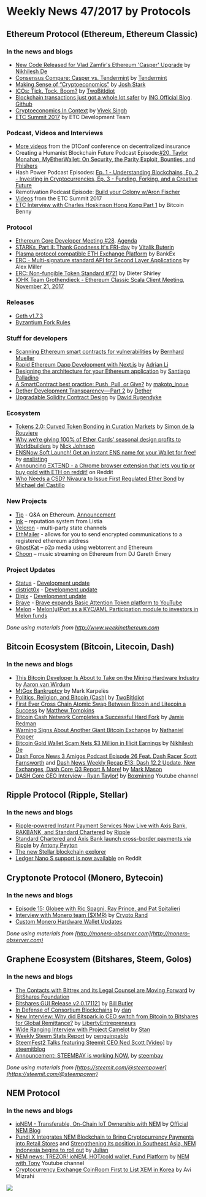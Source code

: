 

# Weekly News 47/2017 by Protocols
## Ethereum Protocol (Ethereum, Ethereum Classic)
### In the news and blogs


* [New Code Released for Vlad Zamfir's Ethereum 'Casper' Upgrade](https://www.coindesk.com/ethereum-developer-vlad-zamfir-uploads-first-casper-protocol-code/?utm_content=buffere9945&utm_medium=social&utm_source=twitter.com&utm_campaign=buffer) by [Nikhilesh De](https://www.coindesk.com/author/nikde/)
* [Consensus Compare: Casper vs. Tendermint](https://blog.cosmos.network/consensus-compare-casper-vs-tendermint-6df154ad56ae) by [Tendermint](https://blog.cosmos.network/consensus-compare-casper-vs-tendermint-6df154ad56ae)
* [Making Sense of “Cryptoeconomics”](https://hackernoon.com/making-sense-of-cryptoeconomics-5edea77e4e8d) by [Josh Stark](https://hackernoon.com/@jjmstark)
* [ICOs: Tick. Tock. Boom?](https://medium.com/@twobitidiot/icos-tick-tock-boom-5682220ee6c5) by [TwoBitIdiot](https://medium.com/@twobitidiot/icos-tick-tock-boom-5682220ee6c5)
* [Blockchain transactions just got a whole lot safer](https://www.ing.com/Newsroom/All-news/Blockchain-transactions-just-got-a-whole-lot-safer.htm) by [ING Official Blog](https://www.ing.com/). [Github](https://github.com/ing-bank/zkrangeproof)
* [Cryptoeconomics In Context](https://hackernoon.com/cryptoeconomics-in-context-6435ad6839be) by [Vivek Singh](https://hackernoon.com/@vivek.m.singh)
* [ETC Summit 2017](https://www.etcdevteam.com/blog/articles/etcsummit-2017.html) by ETC Development Team

### Podcast, Videos and Interviews
* [More videos](https://www.youtube.com/channel/UCC2AG5CpRbAZi6kT0TVopAA/videos) from the D1Conf conference on decentralized insurance  
* Creating a Humanist Blockchain Future Podcast Episode:[#20, Taylor Monahan, MyEtherWallet: On Security, the Parity Exploit, Bounties, and Phishers](https://medium.com/@RhysLindmark/20-taylor-monahan-myetherwallet-on-security-the-parity-exploit-bounties-and-phishers-4860b54fcc3f) 
* Hash Power Podcast Episodes: [Ep. 1 - Understanding Blockchains, Ep. 2 - Investing in Cryptocurrencies, Ep. 3 - Funding, Forking, and a Creative Future](http://investorfieldguide.com/hashpower/)
* Remotivation Podcast Episode: [Build your Colony w/Aron Fischer](https://soundcloud.com/user-995479639/build-your-colony-waron-fischer)
* [Videos](https://etcsummit.com/resources/?utm_content=bufferdb080&utm_medium=social&utm_source=twitter.com&utm_campaign=buffer) from the ETC Summit 2017
* [ETC Interview with Charles Hoskinson Hong Kong Part 1](https://www.youtube.com/watch?v=1-Xkw8an2Wc&utm_content=buffer751ab&utm_medium=social&utm_source=twitter.com&utm_campaign=buffer) by Bitcoin Benny

### Protocol
* [Ethereum Core Developer Meeting #28](https://www.youtube.com/watch?v=8S-MEGYq_CI). [Agenda](https://www.reddit.com/r/ethereum/comments/7dogqi/notes_from_ethereum_core_devs_meeting_28_111717/)
* [STARKs, Part II: Thank Goodness It's FRI-day](http://vitalik.ca/general/2017/11/22/starks_part_2.html) by [Vitalik Buterin](http://vitalik.ca/)
* [Plasma protocol compatible ETH Exchange Platform](https://github.com/BankEx/PlasmaETHexchange) by BankEx
* [ERC - Multi-signature standard API for Second Layer Applications](https://github.com/ethereum/EIPs/issues/769) by Alex Miller 
* [ERC: Non-fungible Token Standard #721](https://github.com/ethereum/EIPs/issues/721#issuecomment-343246872) by Dieter Shirley
* [IOHK Team Grothendieck - Ethereum Classic Scala Client Meeting, November 21, 2017](https://www.youtube.com/watch?v=f9YDXaVTXkg&feature=youtu.be&utm_content=buffera5270&utm_medium=social&utm_source=twitter.com&utm_campaign=buffer)

### Releases
* [Geth v1.7.3](https://github.com/ethereum/go-ethereum/releases/tag/v1.7.3)
* [Byzantium Fork Rules](https://github.com/ethereum/py-evm/pull/123)

### Stuff for developers
* [Scanning Ethereum smart contracts for vulnerabilities](https://hackernoon.com/scanning-ethereum-smart-contracts-for-vulnerabilities-b5caefd995df) by [Bernhard Mueller](https://hackernoon.com/@muellerberndt)
* [Rapid Ethereum Dapp Development with Next.js](https://medium.com/@adrianli/rapid-ethereum-dapp-development-with-next-js-f6354400e4d4) by [Adrian Li](https://medium.com/@adrianli)
* [Designing the architecture for your Ethereum application](https://blog.zeppelin.solutions/designing-the-architecture-for-your-ethereum-application-9cec086f8317) by [Santiago Palladino](https://blog.zeppelin.solutions/@spalladino) 
* [A SmartContract best practice: Push, Pull, or Give?](https://medium.com/@makoto_inoue/a-smartcontract-best-practice-push-pull-or-give-b2e8428e032a) by [makoto_inoue](https://medium.com/@makoto_inoue)
* [Dether Development Transparency — Part 2](https://medium.com/@DETHER/dether-development-transparency-part-2-723222a1c222) by [Dether](https://medium.com/@DETHER)
* [Upgradable Solidity Contract Design](https://medium.com/rocket-pool/upgradable-solidity-contract-design-54789205276d) by [David Rugendyke](https://medium.com/@darcius)

### Ecosystem
* [Tokens 2.0: Curved Token Bonding in Curation Markets](https://medium.com/@simondlr/tokens-2-0-curved-token-bonding-in-curation-markets-1764a2e0bee5) by [Simon de la Rouviere](https://medium.com/@simondlr/tokens-2-0-curved-token-bonding-in-curation-markets-1764a2e0bee5)
* [Why we’re giving 100% of Ether Cards’ seasonal design profits to Worldbuilders](https://medium.com/@weka/why-were-giving-100-of-ether-cards-seasonal-design-profits-to-worldbuilders-287db92efcef) by [Nick Johnson](https://medium.com/@weka)
* [ENSNow Soft Launch! Get an instant ENS name for your Wallet for free!](https://medium.com/@enslisting.com/ensnow-soft-launch-get-an-instant-ens-name-for-your-wallet-for-free-3b56ace6b60a) by [enslisting](https://medium.com/@enslisting.com)
* [Announcing ΞXTΞND - a Chrome browser extension that lets you tip or buy gold with ETH on reddit!](https://www.reddit.com/r/ethereum/comments/7e9riv/announcing_%CE%BExt%CE%BEnd_a_chrome_browser_extension_that/) on Reddit
* [Who Needs a CSD? Nivaura to Issue First Regulated Ether Bond](https://www.coindesk.com/who-needs-a-csd-nivaura-to-issue-first-regulated-bond-in-ethereum/) by [Michael del Castillo](https://www.coindesk.com/author/mdelcastillo/)

### New Projects
* [Tip](https://www.producthunt.com/upcoming/tip-2) - Q&A on Ethereum. [Announcement](https://hackernoon.com/announcing-tip-q-a-on-the-blockchain-9a32bb99ab03)
* [Ink](https://paywithink.com/) – reputation system from Listia 
* [Velcron](https://velcron.io/) - multi-party state channels
* [EthMailer](http://ethmailer.com/) - allows for you to send encrypted communications to a registered ethereum address
* [GhostKat](https://github.com/GhostKatIII/GhostKat) – p2p media using webtorrent and Ethereum 
* [Choon](https://www.choon.co/) – music streaming on Ethereum from DJ Gareth Emery

### Project Updates
* [Status](https://status.im/) - [Development update](https://blog.status.im/status-development-update-for-the-17th-to-the-23rd-of-november-67ea60b47b50)
* [district0x](https://district0x.io/) - [Development update](https://blog.district0x.io/the-district-weekly-november-18th-2017-1b638a7d2628)
* [Digix](https://digix.global/dgd/) - [Development update](https://medium.com/@Digix/digix-dev-update-21st-nov-2017-fintech-week-auditor-493321c24ed5)
* [Brave](https://brave.com/index/) - [Brave expands Basic Attention Token platform to YouTube](https://brave.com/brave-expands-basic-attention-token-platform-to-youtube/)
* [Melon](https://melonport.com/) - [Melon(u)Port as a KYC/AML Participation module to investors in Melon funds](https://medium.com/melonport-blog/melon-u-port-as-a-kyc-aml-participation-module-to-investors-in-melon-funds-c029890c9011)

*Done using materials from http://www.weekinethereum.com*

## Bitcoin Ecosystem (Bitcoin, Litecoin, Dash)
### In the news and blogs
* [This Bitcoin Developer Is About to Take on the Mining Hardware Industry](https://bitcoinmagazine.com/articles/bitcoin-developer-about-take-mining-hardware-industry/) by [Aaron van Wirdum](https://bitcoinmagazine.com/authors/aaron-van-wirdum/)
* [MtGox Bankruptcy](https://blog.magicaltux.net/article/MtGox-Bankruptcy) by Mark Karpelès
* [Politics, Religion, and Bitcoin (Cash)](https://medium.com/@twobitidiot/politics-religion-and-bitcoin-cash-51c28af59f53) by [
TwoBitIdiot](https://medium.com/@twobitidiot/icos-tick-tock-boom-5682220ee6c5)
* [First Ever Cross Chain Atomic Swap Between Bitcoin and Litecoin a Success](http://bitcoinist.com/first-ever-cross-chain-atomic-swap-between-bitcoin-and-litecoin-has-now-taken-place/) by [Matthew Tompkins](http://bitcoinist.com/author/mattstompkins/)
*  [Bitcoin Cash Network Completes a Successful Hard Fork](https://news.bitcoin.com/bitcoin-cash-network-completes-a-successful-hard-fork/) by [Jamie Redman](https://news.bitcoin.com/author/jamieredman/)
*  [Warning Signs About Another Giant Bitcoin Exchange](https://www.nytimes.com/2017/11/21/technology/bitcoin-bitfinex-tether.html) by [Nathaniel Popper](https://www.nytimes.com/by/nathaniel-popper)
* [Bitcoin Gold Wallet Scam Nets $3 Million in Illicit Earnings](https://www.coindesk.com/bitcoin-gold-wallet-scam-nets-3-million-illicit-earnings/) by [Nikhilesh De](https://www.coindesk.com/author/nikde/)
* [Dash Force News 3 Amigos Podcast Episode 26 Feat. Dash Racer Scott Farnsworth](https://www.dashforcenews.com/dash-force-news-3-amigos-podcast-episode-26/) and [Dash News Weekly Recap E13: Dash 12.2 Update, New Exchanges, Dash Core Q3 Report & More!](https://www.dashforcenews.com/dash-news-weekly-recap-e13-%F0%9F%93%88%F0%9F%9A%80%F0%9F%91%80-dash-12-2-update-new-exchanges-dash-core-q3-report/) by [Mark Mason](https://www.dashforcenews.com/author/markm/)
* [DASH Core CEO Interview - Ryan Taylor!](https://www.youtube.com/watch?v=4chQrvNF5lg) by [Boxmining](https://www.youtube.com/channel/UCxODjeUwZHk3p-7TU-IsDOA) Youtube channel

## Ripple Protocol (Ripple, Stellar)
### In the news and blogs
* [Ripple-powered Instant Payment Services Now Live with Axis Bank, RAKBANK, and Standard Chartered](https://ripple.com/insights/ripple-powered-instant-payment-services-now-live-axis-bank-rakbank-standard-chartered/) by [Ripple](https://ripple.com)
* [Standard Chartered and Axis Bank launch cross-border payments via Ripple](http://www.bankingtech.com/1076942/standard-chartered-and-axis-bank-launch-cross-border-payments-via-ripple/) by [Antony Peyton](http://www.bankingtech.com/author/antonypeyton/)
* [The new Stellar blockchain explorer](https://stellar.expert/explorer/)
* [Ledger Nano S support is now available](https://www.reddit.com/r/Stellar/comments/7erjzx/ledger_nano_s_support_is_now_available/) on Reddit

## Cryptonote Protocol (Monero, Bytecoin)
### In the news and blogs
* [Episode 15: Globee with Ric Spagni, Ray Prince, and Pat Spitalieri](https://moneromonitor.com/episodes/2017-11-16-Episode-015.html)
* [Interview with Monero team ($XMR)](https://medium.com/@cryptorand/interview-with-monero-team-xmr-9c94e56ad912) by [Crypto Rand](https://medium.com/@cryptorand)
* [Custom Monero Hardware Wallet Updates](https://www.reddit.com/r/Monero/comments/7cbwj8/custom_monero_hardware_wallet_updates/)

*Done using materials from [http://monero-observer.com](http://monero-observer.com)* 

## Graphene Ecosystem (Bitshares, Steem, Golos)
### In the news and blogs
* [The Contacts with Bittrex and its Legal Counsel are Moving Forward](https://steemit.com/bitshares/@bitshares.fdn/the-contacts-with-bittrex-and-its-legal-counsel-are-moving-forward) by [BitShares Foundation](https://steemit.com/@bitshares.fdn)
* [Bitshares GUI Release v2.0.171121](https://steemit.com/bitshares/@billbutler/bitshares-gui-release-v2-0-171121) by [Bill Butler](https://steemit.com/@billbutler)
* [In Defense of Consortium Blockchains](https://steemit.com/eos/@dan/in-defense-of-consortium-blockchains) by [dan](https://steemit.com/@dan)
* [New Interview: Why did Bitspark.io CEO switch from Bitcoin to Bitshares for Global Remittance?](https://steemit.com/bitshares/@libertyepodcast/new-interview-why-did-bitspark-io-ceo-dump-bitcoin-for-bitshares-in-his-remittance-company) by [LibertyEntrepreneurs](https://steemit.com/@libertyepodcast)
* [Wide Ranging Interview with Project Camelot](https://steemit.com/bitshares/@stan/wide-ranging-interview-with-project-camelot) by [Stan](https://steemit.com/@stan)
* [Weekly Steem Stats Report](https://steemit.com/steemit/@penguinpablo/weekly-steem-stats-report-monday-november-20-2017) by [penguinpablo](https://steemit.com/@penguinpablo)
* [SteemFest2 Talks featuring Steemit CEO Ned Scott [Video]](https://steemit.com/steemit/@steemitblog/steemfest2-talks-featuring-steemit-ceo-ned-scott-video) by [steemitblog](https://steemit.com/@steemitblog)
* [Announcement: STEEMBAY is working NOW.](https://steemit.com/auction/@steembay/announcement-steembay-is-working-now) by [steembay](https://steemit.com/@steembay)

*Done using materials from [https://steemit.com/@steempower](https://steemit.com/@steempower)*

## NEM Protocol
### In the news and blogs
* [ioNEM - Transferable, On-Chain IoT Ownership with NEM](https://blog.nem.io/ionem/) by [Official NEM Blog](https://blog.nem.io)
* [Pundi X Integrates NEM Blockchain to Bring Cryptocurrency Payments into Retail Stores](https://nemflash.io/pundi-integrates-nem-blockchain-bring-cryptocurrency-payments-retail-stores/) and [Strengthening its position in Southeast Asia, NEM Indonesia begins to roll out](https://nemflash.io/strengthening-position-southeast-asia-nem-indonesia-begins-roll/) by [Julian](https://nemflash.io/author/brainofmasses/)
* [NEM news: TREZOR! ioNEM, HOT/cold wallet, Fund Platform](https://www.youtube.com/watch?v=kqoexhjs7Hc&feature=youtu.be) by [NEM with Tony](https://www.youtube.com/channel/UC1rMoMdDtHTXXfRg_iR-QJQ) Youtube channel
* [Cryptocurrency Exchange CoinRoom First to List XEM in Korea](https://www.financemagnates.com/cryptocurrency/exchange/cryptocurrency-exchange-coinroom-first-list-xem-korea/) by Avi Mizrahi 

[![](https://steemitimages.com/DQmdkWT6cCPVYNzZASwHD3WZ5hKpHQv7927MvBt8wRYDDEC/image.png)](http://company.cyber.fund/#newsletter)
